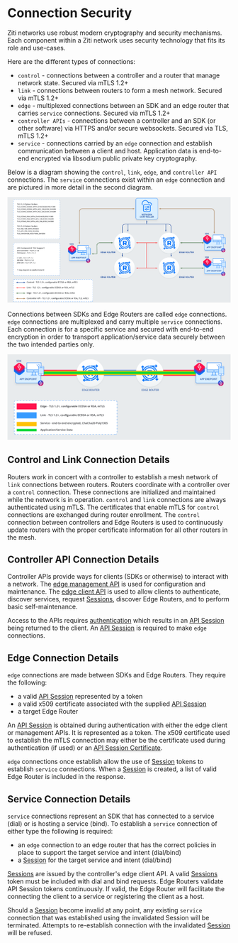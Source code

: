 # Connection Security

Ziti networks use robust modern cryptography and security mechanisms. Each component within a Ziti network uses
security technology that fits its role and use-cases.

Here are the different types of connections:

- `control` -  connections between a controller and a router that manage network state. Secured via mTLS 1.2+
- `link` - connections between routers to form a mesh network. Secured via mTLS 1.2+
- `edge` - multiplexed connections between an SDK and an edge router that carries `service` connections. Secured via mTLS 1.2+
- `controller APIs` - connections between a controller and an SDK (or other software) via HTTPS and/or secure websockets. Secured via TLS, mTLS 1.2+
- `service` - connections carried by an `edge` connection and establish communication between a client and host. Application data is end-to-end encrypted via libsodium public private key cryptography.

Below is a diagram showing the `control`, `link`, `edge`, and `controller API` connections. The `service` connections
exist within an `edge` connection and are pictured in more detail in the second diagram.

[![image](../../../../static/img/connections.png)](../../../../static/img/connections.png)


Connections between SDKs and Edge Routers are called `edge` connections. `edge` connections are multiplexed and carry
multiple `service` connections. Each connection is for a specific service and secured with end-to-end encryption in 
order to transport application/service data securely between the two intended parties only.

[![image](../../../../static/img/connections-edge-sdk-sdk.png)](../../../../static/img/connections-edge-sdk-sdk.png)

## Control and Link Connection Details

Routers work in concert with a controller to establish a mesh network of `link` connections between routers. Routers coordinate
with a controller over a `control` connection. These connections are initialized and maintained while the network is in
operation. `control` and `link` connections are always authenticated using mTLS. The certificates that enable mTLS
for `control` connections are exchanged during router enrollment. The `control` connection between controllers and
Edge Routers is used to continuously update routers with the proper certificate information for all other routers in
the mesh.

## Controller API Connection Details

Controller APIs provide ways for clients (SDKs or otherwise) to interact with a network. The [edge management API](/reference/developer/api/02-edge-management-reference.mdx)
is used for configuration and maintenance. The [edge client API](/reference/developer/api/01-edge-client-reference.mdx)
is used to allow clients to authenticate, discover services, request [Sessions](sessions.md#session),
discover Edge Routers, and to perform basic self-maintenance.

Access to the APIs requires [authentication](authentication/auth.md) which results in an [API Session](authentication/auth.md#api-sessions)
being returned to the client. An [API Session](authentication/auth.md#api-sessions) is required to make `edge` connections.

## Edge Connection Details

`edge` connections are made between SDKs and Edge Routers. They require the following:

- a valid [API Session](authentication/auth.md#api-sessions) represented by a token
- a valid x509 certificate associated with the supplied [API Session](authentication/auth.md#api-sessions)
- a target Edge Router

An [API Session](authentication/auth.md#api-sessions) is obtained during authentication with either the edge client 
or management APIs. It is represented as a token. The x509 certificate used to establish the mTLS connection may 
either be the certificate used during authentication (if used) or an [API Session Certificate](authentication/20-api-session-certificates.md).

`edge` connections once establish allow the use of [Session](sessions.md#session) tokens to establish
`service` connections. When a [Session](sessions.md#session) is created, a list of valid Edge Router
is included in the response.

## Service Connection Details

`service` connections represent an SDK that has connected to a service (dial) or is hosting a service (bind). To
establish a `service` connection of either type the following is required:

- an `edge` connection to an edge router that has the correct policies in place to support the target service and intent (dial/bind)
- a [Session](sessions.md#session) for the target service and intent (dial/bind)

[Sessions](sessions.md#session) are issued by the controller's edge client API. A valid [Sessions](sessions.md#session) token 
must be included with dial and bind requests. Edge Routers validate API Session tokens continuously. If valid, the Edge 
Router will facilitate the connecting the client to a service or registering the client as a host.

Should a [Session](sessions.md#session) become invalid at any point, any existing `service` connection that 
was established using the invalidated Session will be terminated. Attempts to re-establish connection with the 
invalidated [Session](sessions.md#session) will be refused.

